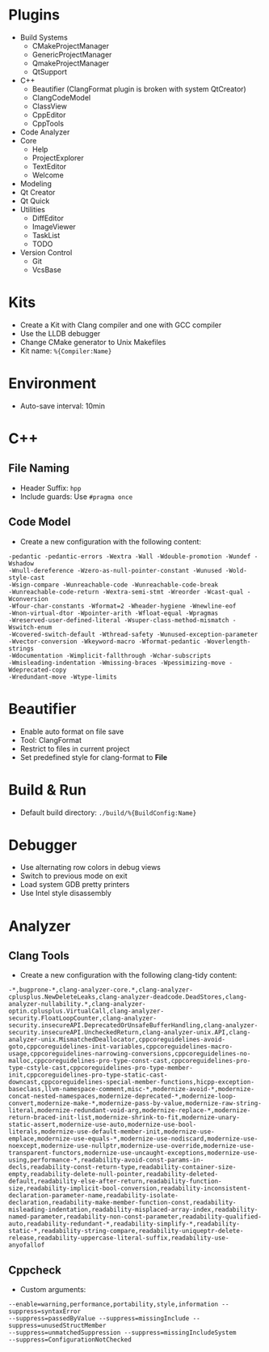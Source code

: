 # Plugins

- Build Systems
  - CMakeProjectManager
  - GenericProjectManager
  - QmakeProjectManager
  - QtSupport
- C++
  - Beautifier (ClangFormat plugin is broken with system QtCreator)
  - ClangCodeModel
  - ClassView
  - CppEditor
  - CppTools
- Code Analyzer
- Core
  - Help
  - ProjectExplorer
  - TextEditor
  - Welcome
- Modeling
- Qt Creator
- Qt Quick
- Utilities
  - DiffEditor
  - ImageViewer
  - TaskList
  - TODO
- Version Control
  - Git
  - VcsBase

# Kits

- Create a Kit with Clang compiler and one with GCC compiler
- Use the LLDB debugger
- Change CMake generator to Unix Makefiles
- Kit name: `%{Compiler:Name}`

# Environment

- Auto-save interval: 10min

# C++

## File Naming

- Header Suffix: `hpp`
- Include guards: Use `#pragma once`

## Code Model

- Create a new configuration with the following content:
```
-pedantic -pedantic-errors -Wextra -Wall -Wdouble-promotion -Wundef -Wshadow
-Wnull-dereference -Wzero-as-null-pointer-constant -Wunused -Wold-style-cast
-Wsign-compare -Wunreachable-code -Wunreachable-code-break
-Wunreachable-code-return -Wextra-semi-stmt -Wreorder -Wcast-qual -Wconversion
-Wfour-char-constants -Wformat=2 -Wheader-hygiene -Wnewline-eof
-Wnon-virtual-dtor -Wpointer-arith -Wfloat-equal -Wpragmas
-Wreserved-user-defined-literal -Wsuper-class-method-mismatch -Wswitch-enum
-Wcovered-switch-default -Wthread-safety -Wunused-exception-parameter
-Wvector-conversion -Wkeyword-macro -Wformat-pedantic -Woverlength-strings
-Wdocumentation -Wimplicit-fallthrough -Wchar-subscripts
-Wmisleading-indentation -Wmissing-braces -Wpessimizing-move -Wdeprecated-copy
-Wredundant-move -Wtype-limits
```

# Beautifier

- Enable auto format on file save
- Tool: ClangFormat
- Restrict to files in current project
- Set predefined style for clang-format to **File**

# Build & Run

- Default build directory: `./build/%{BuildConfig:Name}`

# Debugger

- Use alternating row colors in debug views
- Switch to previous mode on exit
- Load system GDB pretty printers
- Use Intel style disassembly

# Analyzer

## Clang Tools

- Create a new configuration with the following clang-tidy content:
```
-*,bugprone-*,clang-analyzer-core.*,clang-analyzer-cplusplus.NewDeleteLeaks,clang-analyzer-deadcode.DeadStores,clang-analyzer-nullability.*,clang-analyzer-optin.cplusplus.VirtualCall,clang-analyzer-security.FloatLoopCounter,clang-analyzer-security.insecureAPI.DeprecatedOrUnsafeBufferHandling,clang-analyzer-security.insecureAPI.UncheckedReturn,clang-analyzer-unix.API,clang-analyzer-unix.MismatchedDeallocator,cppcoreguidelines-avoid-goto,cppcoreguidelines-init-variables,cppcoreguidelines-macro-usage,cppcoreguidelines-narrowing-conversions,cppcoreguidelines-no-malloc,cppcoreguidelines-pro-type-const-cast,cppcoreguidelines-pro-type-cstyle-cast,cppcoreguidelines-pro-type-member-init,cppcoreguidelines-pro-type-static-cast-downcast,cppcoreguidelines-special-member-functions,hicpp-exception-baseclass,llvm-namespace-comment,misc-*,modernize-avoid-*,modernize-concat-nested-namespaces,modernize-deprecated-*,modernize-loop-convert,modernize-make-*,modernize-pass-by-value,modernize-raw-string-literal,modernize-redundant-void-arg,modernize-replace-*,modernize-return-braced-init-list,modernize-shrink-to-fit,modernize-unary-static-assert,modernize-use-auto,modernize-use-bool-literals,modernize-use-default-member-init,modernize-use-emplace,modernize-use-equals-*,modernize-use-nodiscard,modernize-use-noexcept,modernize-use-nullptr,modernize-use-override,modernize-use-transparent-functors,modernize-use-uncaught-exceptions,modernize-use-using,performance-*,readability-avoid-const-params-in-decls,readability-const-return-type,readability-container-size-empty,readability-delete-null-pointer,readability-deleted-default,readability-else-after-return,readability-function-size,readability-implicit-bool-conversion,readability-inconsistent-declaration-parameter-name,readability-isolate-declaration,readability-make-member-function-const,readability-misleading-indentation,readability-misplaced-array-index,readability-named-parameter,readability-non-const-parameter,readability-qualified-auto,readability-redundant-*,readability-simplify-*,readability-static-*,readability-string-compare,readability-uniqueptr-delete-release,readability-uppercase-literal-suffix,readability-use-anyofallof
```

## Cppcheck

- Custom arguments:
```
--enable=warning,performance,portability,style,information --suppress=syntaxError
--suppress=passedByValue --suppress=missingInclude --suppress=unusedStructMember
--suppress=unmatchedSuppression --suppress=missingIncludeSystem
--suppress=ConfigurationNotChecked
```
